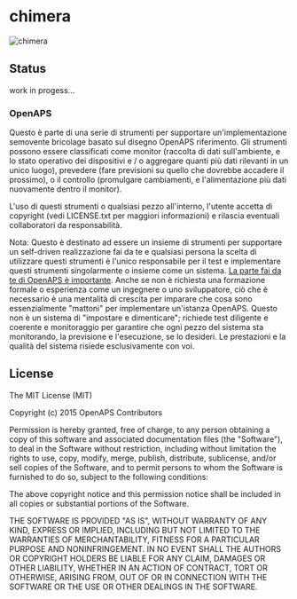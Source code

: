 # chimera
![chimera](https://cloud.githubusercontent.com/assets/9915825/13510403/95593ac8-e190-11e5-8d9a-ff0035aada7c.jpg)
## Status
work in progess...

### OpenAPS 
Questo è parte di una serie di strumenti per supportare un'implementazione semovente bricolage basato sul disegno OpenAPS riferimento. Gli strumenti possono essere classificati come monitor (raccolta di dati sull'ambiente, e lo stato operativo dei dispositivi e / o aggregare quanti più dati rilevanti in un unico luogo), prevedere (fare previsioni su quello che dovrebbe accadere il prossimo), o il controllo (promulgare cambiamenti, e l'alimentazione più dati nuovamente dentro il monitor).

L'uso di questi strumenti o qualsiasi pezzo all'interno, l'utente accetta di copyright (vedi LICENSE.txt per maggiori informazioni) e rilascia eventuali collaboratori da responsabilità.

Nota: Questo è destinato ad essere un insieme di strumenti per supportare un self-driven realizzazione fai da te e qualsiasi persona la scelta di utilizzare questi strumenti è l'unico responsabile per il test e implementare questi strumenti singolarmente o insieme come un sistema. [La parte fai da te di OpenAPS è importante](http://bit.ly/1NBbZtO). Anche se non è richiesta una formazione formale o esperienza come un ingegnere o uno sviluppatore, ciò che è necessario è una mentalità di crescita per imparare che cosa sono essenzialmente "mattoni" per implementare un'istanza OpenAPS. Questo non è un sistema di "impostare e dimenticare"; richiede test diligente e coerente e monitoraggio per garantire che ogni pezzo del sistema sta monitorando, la previsione e l'esecuzione, se lo desideri. Le prestazioni e la qualità del sistema risiede esclusivamente con voi.


## License
The MIT License (MIT)

Copyright (c) 2015 OpenAPS Contributors

Permission is hereby granted, free of charge, to any person obtaining a copy
of this software and associated documentation files (the "Software"), to deal
in the Software without restriction, including without limitation the rights
to use, copy, modify, merge, publish, distribute, sublicense, and/or sell
copies of the Software, and to permit persons to whom the Software is
furnished to do so, subject to the following conditions:

The above copyright notice and this permission notice shall be included in
all copies or substantial portions of the Software.

THE SOFTWARE IS PROVIDED "AS IS", WITHOUT WARRANTY OF ANY KIND, EXPRESS OR
IMPLIED, INCLUDING BUT NOT LIMITED TO THE WARRANTIES OF MERCHANTABILITY,
FITNESS FOR A PARTICULAR PURPOSE AND NONINFRINGEMENT. IN NO EVENT SHALL THE
AUTHORS OR COPYRIGHT HOLDERS BE LIABLE FOR ANY CLAIM, DAMAGES OR OTHER
LIABILITY, WHETHER IN AN ACTION OF CONTRACT, TORT OR OTHERWISE, ARISING FROM,
OUT OF OR IN CONNECTION WITH THE SOFTWARE OR THE USE OR OTHER DEALINGS IN
THE SOFTWARE.



